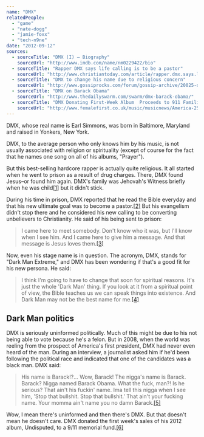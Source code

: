 ```yaml
---
name: "DMX"
relatedPeople:
  - "game"
  - "nate-dogg"
  - "jamie-foxx"
  - "tech-n9ne"
date: "2012-09-12"
sources:
  - sourceTitle: "DMX (I) – Biography"
    sourceUrl: "http://www.imdb.com/name/nm0229422/bio"
  - sourceTitle: "Rapper DMX says life calling is to be a pastor"
    sourceUrl: "http://www.christiantoday.com/article/rapper.dmx.says.life.calling.is.to.be.a.pastor/22333.htm"
  - sourceTitle: "DMX to change his name due to religious concern"
    sourceUrl: "http://www.gossiprocks.com/forum/gossip-archive/20025-dmx-change-his-name-due-religious-concern.html"
  - sourceTitle: "DMX on Barack Obama"
    sourceUrl: "http://www.thedailyswarm.com/swarm/dmx-barack-obama/"
  - sourceTitle: "DMX Donating First-Week Album  Proceeds to 911 Families"
    sourceUrl: "http://www.femalefirst.co.uk/music/musicnews/America-255685.html"
---
```


DMX, whose real name is Earl Simmons, was born in Baltimore, Maryland and raised in Yonkers, New York.

DMX, to the average person who only knows him by his music, is not usually associated with religion or spirituality (except of course for the fact that he names one song on all of his albums, "Prayer").

But this best-selling hardcore rapper is actually quite religious. It all started when he went to prison as a result of drug charges. There, DMX found Jesus–or found him again. DMX's family was Jehovah's Witness briefly when he was child<a class="source-citation" href="#http://www.imdb.com/name/nm0229422/bio" title="DMX (I) – Biography">[1]</a> but it didn't stick.

During his time in prison, DMX reported that he read the Bible everyday and that his new ultimate goal was to become a pastor.<a class="source-citation" href="#http://www.christiantoday.com/article/rapper.dmx.says.life.calling.is.to.be.a.pastor/22333.htm" title="Rapper DMX says life calling is to be a pastor">[2]</a> But his evangelism didn't stop there and he considered his new calling to be converting unbelievers to Christianity. He said of his being sent to prison:

>I came here to meet somebody. Don't know who it was, but I'll know when I see him. And I came here to give him a message. And that message is Jesus loves them.<a class="source-citation" href="#http://www.christiantoday.com/article/rapper.dmx.says.life.calling.is.to.be.a.pastor/22333.htm" title="Rapper DMX says life calling is to be a pastor">[3]</a>

Now, even his stage name is in question. The acronym, DMX, stands for "Dark Man Extreme," and DMX has been wondering if that's a good fit for his new persona. He said:

>I think I'm going to have to change that soon for spiritual reasons. It's just the whole 'Dark Man' thing. If you look at it from a spiritual point of view, the Bible teaches us we can speak things into existence. And Dark Man may not be the best name for me.<a class="source-citation" href="#http://www.gossiprocks.com/forum/gossip-archive/20025-dmx-change-his-name-due-religious-concern.html" title="DMX to change his name due to religious concern">[4]</a>

## 

## Dark Man politics

DMX is seriously uninformed politically. Much of this might be due to his not being able to vote because he's a felon. But in 2008, when the world was reeling from the prospect of America's first president, DMX had never even heard of the man. During an interview, a journalist asked him if he'd been following the political race and indicated that one of the candidates was a black man. DMX said:

>His name is Barack!?… Wow, Barack! The nigga's name is Barack. Barack? Nigga named Barack Obama. What the fuck, man?! Is he serious? That ain't his fuckin' name. Ima tell this nigga when I see him, 'Stop that bullshit. Stop that bullshit.' That ain't your fucking name. Your momma ain't name you no damn Barack.<a class="source-citation" href="#http://www.thedailyswarm.com/swarm/dmx-barack-obama/" title="DMX on Barack Obama">[5]</a>

Wow, I mean there's uninformed and then there's DMX. But that doesn't mean he doesn't care. DMX donated the first week's sales of his 2012 album, Undisputed, to a 9/11 memorial fund.<a class="source-citation" href="#http://www.femalefirst.co.uk/music/musicnews/America-255685.html" title="DMX Donating First-Week Album  Proceeds to 911 Families">[6]</a>